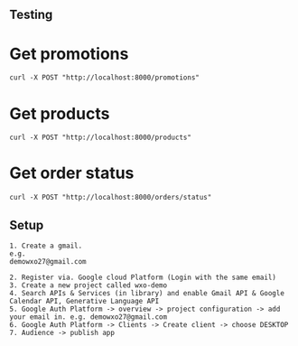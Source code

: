## Testing

# Get promotions
```
curl -X POST "http://localhost:8000/promotions"
```

# Get products
```
curl -X POST "http://localhost:8000/products"
```

# Get order status
```
curl -X POST "http://localhost:8000/orders/status"
```

## Setup

```
1. Create a gmail.
e.g.
demowxo27@gmail.com

2. Register via. Google cloud Platform (Login with the same email)
3. Create a new project called wxo-demo
4. Search APIs & Services (in library) and enable Gmail API & Google Calendar API, Generative Language API
5. Google Auth Platform -> overview -> project configuration -> add your email in. e.g. demowxo27@gmail.com
6. Google Auth Platform -> Clients -> Create client -> choose DESKTOP
7. Audience -> publish app
```

